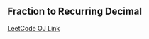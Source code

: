 Fraction to Recurring Decimal
---
[LeetCode OJ Link](https://leetcode.com/problems/fraction-to-recurring-decimal/)